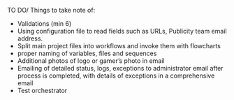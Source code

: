  TO DO/ Things to take note of:
 - Validations (min 6)
 - Using configuration file to read fields such as URLs, Publicity team email address.
 - Split main project files into workflows and invoke them with flowcharts
 - proper naming of variables, files and sequences
 - Additional photos of logo or gamer’s photo in email
 - Emailing of detailed status, logs, exceptions to administrator email after process is completed, with details of exceptions in a comprehensive email
 - Test orchestrator 